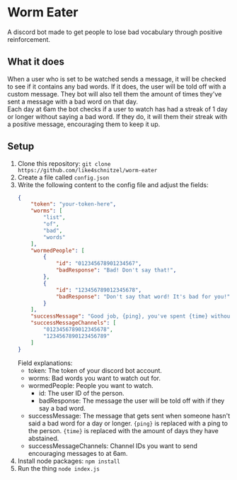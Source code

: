 # Worm Eater
A discord bot made to get people to lose bad vocabulary through positive reinforcement.
## What it does
When a user who is set to be watched sends a message, it will be checked to see if it contains any bad words. If it does, the user will be told off with a custom message. They bot will also tell them the amount of times they've sent a message with a bad word on that day.\
Each day at 6am the bot checks if a user to watch has had a streak of 1 day or longer without saying a bad word. If they do, it will them their streak with a positive message, encouraging them to keep it up.
## Setup
1. Clone this repository: `git clone https://github.com/like4schnitzel/worm-eater`
2. Create a file called `config.json`
3. Write the following content to the config file and adjust the fields:
    ```json
    {
        "token": "your-token-here",
        "worms": [
            "list",
            "of",
            "bad",
            "words"
        ],
        "wormedPeople": [
            {
                "id": "012345678901234567",
                "badResponse": "Bad! Don't say that!",
            },
            {
                "id": "123456789012345678",
                "badResponse": "Don't say that word! It's bad for you!",
            }
        ],
        "successMessage": "Good job, {ping}, you've spent {time} without saying a bad word!",
        "successMessageChannels": [
            "0123456789012345678",
            "1234567890123456789"
        ]
    }
    ```
    Field explanations:
    - token: The token of your discord bot account.
    - worms: Bad words you want to watch out for.
    - wormedPeople: People you want to watch.
        - id: The user ID of the person.
        - badResponse: The message the user will be told off with if they say a bad word.
    - successMessage: The message that gets sent when someone hasn't said a bad word for a day or longer. `{ping}` is replaced with a ping to the person. `{time}` is replaced with the amount of days they have abstained.
    - successMessageChannels: Channel IDs you want to send encouraging messages to at 6am.
4. Install node packages: `npm install`
5. Run the thing `node index.js`

